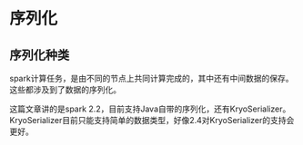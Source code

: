 # 序列化 #

## 序列化种类 ##

spark计算任务，是由不同的节点上共同计算完成的，其中还有中间数据的保存。这些都涉及到了数据的序列化。

这篇文章讲的是spark 2.2，目前支持Java自带的序列化，还有KryoSerializer。KryoSerializer目前只能支持简单的数据类型，好像2.4对KryoSerializer的支持会更好。   
